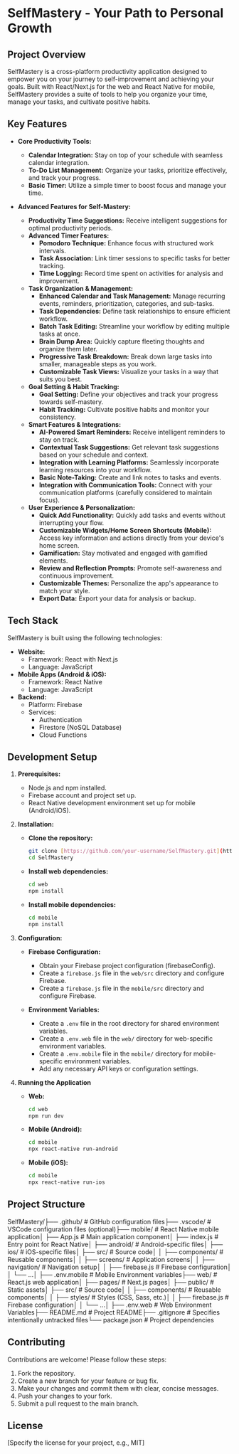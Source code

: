 # SelfMastery - Your Path to Personal Growth

## Project Overview

SelfMastery is a cross-platform productivity application designed to empower you on your journey to self-improvement and achieving your goals. Built with React/Next.js for the web and React Native for mobile, SelfMastery provides a suite of tools to help you organize your time, manage your tasks, and cultivate positive habits.

## Key Features

* **Core Productivity Tools:**

    * **Calendar Integration:** Stay on top of your schedule with seamless calendar integration.
    * **To-Do List Management:** Organize your tasks, prioritize effectively, and track your progress.
    * **Basic Timer:** Utilize a simple timer to boost focus and manage your time.

* **Advanced Features for Self-Mastery:**
    * **Productivity Time Suggestions:** Receive intelligent suggestions for optimal productivity periods.
    * **Advanced Timer Features:**
        * **Pomodoro Technique:** Enhance focus with structured work intervals.
        * **Task Association:** Link timer sessions to specific tasks for better tracking.
        * **Time Logging:** Record time spent on activities for analysis and improvement.
    * **Task Organization & Management:**
        * **Enhanced Calendar and Task Management:** Manage recurring events, reminders, prioritization, categories, and sub-tasks.
        * **Task Dependencies:** Define task relationships to ensure efficient workflow.
        * **Batch Task Editing:** Streamline your workflow by editing multiple tasks at once.
        * **Brain Dump Area:** Quickly capture fleeting thoughts and organize them later.
        * **Progressive Task Breakdown:** Break down large tasks into smaller, manageable steps as you work.
        * **Customizable Task Views:** Visualize your tasks in a way that suits you best.
    * **Goal Setting & Habit Tracking:**
        * **Goal Setting:** Define your objectives and track your progress towards self-mastery.
        * **Habit Tracking:** Cultivate positive habits and monitor your consistency.
    * **Smart Features & Integrations:**
        * **AI-Powered Smart Reminders:** Receive intelligent reminders to stay on track.
        * **Contextual Task Suggestions:** Get relevant task suggestions based on your schedule and context.
        * **Integration with Learning Platforms:** Seamlessly incorporate learning resources into your workflow.
        * **Basic Note-Taking:** Create and link notes to tasks and events.
        * **Integration with Communication Tools:** Connect with your communication platforms (carefully considered to maintain focus).
    * **User Experience & Personalization:**
        * **Quick Add Functionality:** Quickly add tasks and events without interrupting your flow.
        * **Customizable Widgets/Home Screen Shortcuts (Mobile):** Access key information and actions directly from your device's home screen.
        * **Gamification:** Stay motivated and engaged with gamified elements.
        * **Review and Reflection Prompts:** Promote self-awareness and continuous improvement.
        * **Customizable Themes:** Personalize the app's appearance to match your style.
        * **Export Data:** Export your data for analysis or backup.

## Tech Stack

SelfMastery is built using the following technologies:

* **Website:**
    * Framework:  React with Next.js
    * Language:  JavaScript
* **Mobile Apps (Android & iOS):**
    * Framework: React Native
    * Language: JavaScript
* **Backend:**
    * Platform: Firebase
    * Services:
        * Authentication
        * Firestore (NoSQL Database)
        * Cloud Functions

## Development Setup

1.  **Prerequisites:**

    * Node.js and npm installed.
    * Firebase account and project set up.
    * React Native development environment set up for mobile (Android/iOS).

2.  **Installation:**

    * **Clone the repository:**
        ```bash
        git clone [https://github.com/your-username/SelfMastery.git](https://github.com/your-username/SelfMastery.git)
        cd SelfMastery
        ```
    * **Install web dependencies:**
        ```bash
        cd web
        npm install
        ```
     * **Install mobile dependencies:**
        ```bash
        cd mobile
        npm install
        ```

3.  **Configuration:**

    * **Firebase Configuration:**
        * Obtain your Firebase project configuration (firebaseConfig).
        * Create a `firebase.js` file in the `web/src` directory and configure Firebase.
        * Create a `firebase.js` file in the `mobile/src` directory and configure Firebase.

    * **Environment Variables:**
        * Create a `.env` file in the root directory for shared environment variables.
        * Create a `.env.web` file in the `web/` directory for web-specific environment variables.
        * Create a `.env.mobile` file in the `mobile/` directory for mobile-specific environment variables.
        * Add any necessary API keys or configuration settings.

4. **Running the Application**
    * **Web:**
        ```bash
        cd web
        npm run dev
        ```
    * **Mobile (Android):**
        ```bash
        cd mobile
        npx react-native run-android
        ```
    * **Mobile (iOS):**
        ```bash
        cd mobile
        npx react-native run-ios
        ```

##  Project Structure
SelfMastery/├── .github/                  # GitHub configuration files├── .vscode/                   # VSCode configuration files (optional)├── mobile/                 # React Native mobile application│   ├── App.js                # Main application component│   ├── index.js              # Entry point for React Native│   ├── android/              # Android-specific files│   ├── ios/                  # iOS-specific files│   ├── src/                  # Source code│   │   ├── components/       # Reusable components│   │   ├── screens/          # Application screens│   │   ├── navigation/       # Navigation setup│   │   ├── firebase.js       # Firebase configuration│   │   └── ...│   ├── .env.mobile           # Mobile Environment variables├── web/                    # React.js web application│   ├── pages/                # Next.js pages│   ├── public/               # Static assets│   ├── src/                  # Source code│   │   ├── components/       # Reusable components│   │   ├── styles/           # Styles (CSS, Sass, etc.)│   │   ├── firebase.js       # Firebase configuration│   │   └── ...│   ├── .env.web              # Web Environment Variables├── README.md               # Project README├── .gitignore                # Specifies intentionally untracked files└── package.json              # Project dependencies
## Contributing

Contributions are welcome!  Please follow these steps:

1.  Fork the repository.
2.  Create a new branch for your feature or bug fix.
3.  Make your changes and commit them with clear, concise messages.
4.  Push your changes to your fork.
5.  Submit a pull request to the main branch.

## License

[Specify the license for your project, e.g., MIT]
